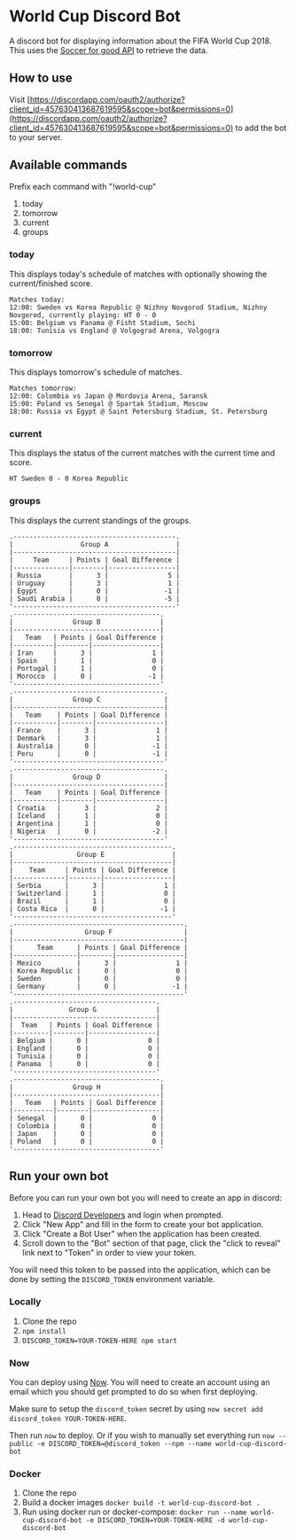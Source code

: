 # World Cup Discord Bot

A discord bot for displaying information about the FIFA World Cup 2018.  This uses the [Soccer for good API](http://worldcup.sfg.io/) to retrieve the data.

## How to use

Visit [https://discordapp.com/oauth2/authorize?client_id=457630413687619595&scope=bot&permissions=0](https://discordapp.com/oauth2/authorize?client_id=457630413687619595&scope=bot&permissions=0) to add the bot to your server.

## Available commands

Prefix each command with "!world-cup"

1. today
2. tomorrow
3. current
4. groups

### today
This displays today's schedule of matches with optionally showing the current/finished score.

```
Matches today:
12:00: Sweden vs Korea Republic @ Nizhny Novgorod Stadium, Nizhny Novgorod, currently playing: HT 0 - 0
15:00: Belgium vs Panama @ Fisht Stadium, Sochi
18:00: Tunisia vs England @ Volgograd Arena, Volgogra
```

### tomorrow
This displays tomorrow's schedule of matches.

```
Matches tomorrow:
12:00: Colombia vs Japan @ Mordovia Arena, Saransk
15:00: Poland vs Senegal @ Spartak Stadium, Moscow
18:00: Russia vs Egypt @ Saint Petersburg Stadium, St. Petersburg
```

### current
This displays the status of the current matches with the current time and score.

```
HT Sweden 0 - 0 Korea Republic
```

### groups
This displays the current standings of the groups.

```
.-----------------------------------------.
|                 Group A                 |
|-----------------------------------------|
|     Team     | Points | Goal Difference |
|--------------|--------|-----------------|
| Russia       |      3 |               5 |
| Uruguay      |      3 |               1 |
| Egypt        |      0 |              -1 |
| Saudi Arabia |      0 |              -5 |
'-----------------------------------------'
.-------------------------------------.
|               Group B               |
|-------------------------------------|
|   Team   | Points | Goal Difference |
|----------|--------|-----------------|
| Iran     |      3 |               1 |
| Spain    |      1 |               0 |
| Portugal |      1 |               0 |
| Morocco  |      0 |              -1 |
'-------------------------------------'
.--------------------------------------.
|               Group C                |
|--------------------------------------|
|   Team    | Points | Goal Difference |
|-----------|--------|-----------------|
| France    |      3 |               1 |
| Denmark   |      3 |               1 |
| Australia |      0 |              -1 |
| Peru      |      0 |              -1 |
'--------------------------------------'
.--------------------------------------.
|               Group D                |
|--------------------------------------|
|   Team    | Points | Goal Difference |
|-----------|--------|-----------------|
| Croatia   |      3 |               2 |
| Iceland   |      1 |               0 |
| Argentina |      1 |               0 |
| Nigeria   |      0 |              -2 |
'--------------------------------------'
.----------------------------------------.
|                Group E                 |
|----------------------------------------|
|    Team     | Points | Goal Difference |
|-------------|--------|-----------------|
| Serbia      |      3 |               1 |
| Switzerland |      1 |               0 |
| Brazil      |      1 |               0 |
| Costa Rica  |      0 |              -1 |
'----------------------------------------'
.-------------------------------------------.
|                  Group F                  |
|-------------------------------------------|
|      Team      | Points | Goal Difference |
|----------------|--------|-----------------|
| Mexico         |      3 |               1 |
| Korea Republic |      0 |               0 |
| Sweden         |      0 |               0 |
| Germany        |      0 |              -1 |
'-------------------------------------------'
.------------------------------------.
|              Group G               |
|------------------------------------|
|  Team   | Points | Goal Difference |
|---------|--------|-----------------|
| Belgium |      0 |               0 |
| England |      0 |               0 |
| Tunisia |      0 |               0 |
| Panama  |      0 |               0 |
'------------------------------------'
.-------------------------------------.
|               Group H               |
|-------------------------------------|
|   Team   | Points | Goal Difference |
|----------|--------|-----------------|
| Senegal  |      0 |               0 |
| Colombia |      0 |               0 |
| Japan    |      0 |               0 |
| Poland   |      0 |               0 |
'-------------------------------------'

```

## Run your own bot
Before you can run your own bot you will need to create an app in discord:
1. Head to [Discord Developers](https://discordapp.com/developers/applications/me) and login when prompted.
2. Click "New App" and fill in the form to create your bot application.
3. Click "Create a Bot User" when the application has been created.
4. Scroll down to the "Bot" section of that page, click the "click to reveal" link next to "Token" in order to view your token.

You will need this token to be passed into the application, which can be done by setting the `DISCORD_TOKEN` environment variable.

### Locally
1. Clone the repo
2. `npm install`
3. `DISCORD_TOKEN=YOUR-TOKEN-HERE npm start`

### Now
You can deploy using [Now](https://zeit.co/now). You will need to create an account using an email which you should get prompted to do so when first deploying.

Make sure to setup the `discord_token` secret by using `now secret add discord_token YOUR-TOKEN-HERE`.

Then run `now` to deploy. Or if you wish to manually set everything run 
`now --public -e DISCORD_TOKEN=@discord_token --npm --name world-cup-discord-bot`

### Docker
1. Clone the repo
2. Build a docker images `docker build -t world-cup-discord-bot .`
3. Run using docker run or docker-compose:
`docker run --name world-cup-discord-bot -e DISCORD_TOKEN=YOUR-TOKEN-HERE -d world-cup-discord-bot`
